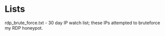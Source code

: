 # Lists

rdp_brute_force.txt - 30 day IP watch list; these IPs attempted to bruteforce my RDP honeypot.
